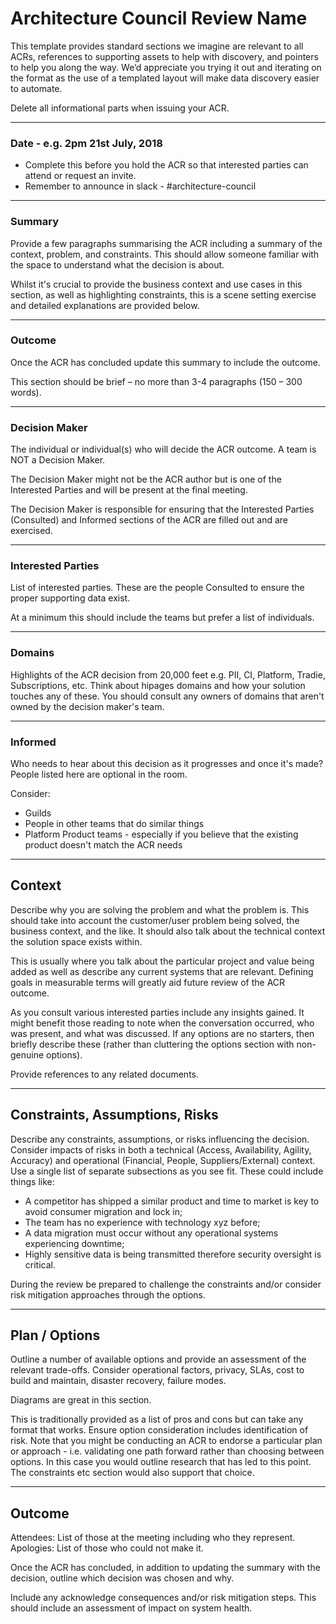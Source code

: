 # Architecture Council Review Name

This template provides standard sections we imagine are relevant to all ACRs, references to supporting assets to help with discovery, and pointers to help you along the way. We’d appreciate you trying it out and iterating on the format as the use of a templated layout will make data discovery easier to automate.

Delete all informational parts when issuing your ACR.

---
### Date - e.g. 2pm 21st July, 2018 

- Complete this before you hold the ACR so that interested parties can attend or request an invite.
- Remember to announce in slack - #architecture-council

---
### Summary

Provide a few paragraphs summarising the ACR including a summary of the context, problem, and constraints. This should allow someone familiar with the space to understand what the decision is about.

Whilst it's crucial to provide the business context and use cases in this section, as well as highlighting constraints, this is a scene setting exercise and detailed explanations are provided below. 

---
### Outcome

Once the ACR has concluded update this summary to include the outcome.

This section should be brief – no more than 3-4 paragraphs (150 – 300 words).

---
### Decision Maker

The individual or individual(s) who will decide the ACR outcome. A team is NOT a Decision Maker.

The Decision Maker might not be the ACR author but is one of the Interested Parties and will be present at the final meeting.

The Decision Maker is responsible for ensuring that the Interested Parties (Consulted) and Informed sections of the ACR are filled out and are exercised.

---
### Interested Parties

List of interested parties. These are the people Consulted to ensure the proper supporting data exist.

At a minimum this should include the teams but prefer a list of individuals.

---
### Domains

Highlights of the ACR decision from 20,000 feet e.g. PII, CI, Platform, Tradie, Subscriptions, etc. Think about hipages domains and how your solution touches any of these. You should consult any owners of domains that aren't owned by the decision maker's team. 

---
### Informed

Who needs to hear about this decision as it progresses and once it's made? People listed here are optional in the room.

Consider:

- Guilds
- People in other teams that do similar things
- Platform Product teams - especially if you believe that the existing product doesn't match the ACR needs

---
## Context

Describe why you are solving the problem and what the problem is. This should take into account the customer/user problem being solved, the business context, and the like. It should also talk about the technical context the solution space exists within.

This is usually where you talk about the particular project and value being added as well as describe any current systems that are relevant. Defining goals in measurable terms will greatly aid future review of the ACR outcome.

As you consult various interested parties include any insights gained. It might benefit those reading to note when the conversation occurred, who was present, and what was discussed. If any options are no starters, then briefly describe these (rather than cluttering the options section with non-genuine options).

Provide references to any related documents.

---
## Constraints, Assumptions, Risks

Describe any constraints, assumptions, or risks influencing the decision. Consider impacts of risks in both a technical (Access, Availability, Agility, Accuracy) and operational (Financial, People, Suppliers/External) context. Use a single list of separate subsections as you see fit. These could include things like:

- A competitor has shipped a similar product and time to market is key to avoid consumer migration and lock in;
- The team has no experience with technology xyz before;
- A data migration must occur without any operational systems experiencing downtime;
- Highly sensitive data is being transmitted therefore security oversight is critical.

During the review be prepared to challenge the constraints and/or consider risk mitigation approaches through the options.

---
## Plan / Options

Outline a number of available options and provide an assessment of the relevant trade-offs. Consider operational factors, privacy, SLAs, cost to build and maintain, disaster recovery, failure modes.

Diagrams are great in this section.

This is traditionally provided as a list of pros and cons but can take any format that works. Ensure option consideration includes identification of risk. 
Note that you might be conducting an ACR to endorse a particular plan or approach - i.e. validating one path forward rather than choosing between options. In this case you would outline research that has led to this point.  The constraints etc section would also support that choice.

---
## Outcome

Attendees: List of those at the meeting including who they represent.
Apologies: List of those who could not make it.

Once the ACR has concluded, in addition to updating the summary with the decision, outline which decision was chosen and why.

Include any acknowledge consequences and/or risk mitigation steps. This should include an assessment of impact on system health.

